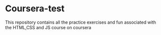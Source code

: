 # Coursera-test
This repository contains all the practice exercises and fun associated with the HTML,CSS and JS course on coursera
